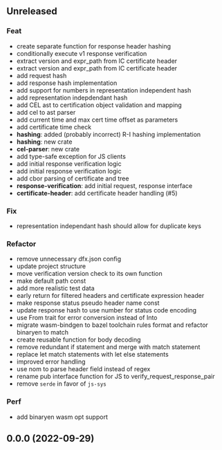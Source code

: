 ## Unreleased

### Feat

- create separate function for response header hashing
- conditionally execute v1 response verification
- extract version and expr_path from IC certificate header
- extract version and expr_path from IC certificate header
- add request hash
- add response hash implementation
- add support for numbers in representation independent hash
- add representation indepdendant hash
- add CEL ast to certification object validation and mapping
- add cel to ast parser
- add current time and max cert time offset as parameters
- add certificate time check
- **hashing**: added (probably incorrect) R-I hashing implementation
- **hashing**: new crate
- **cel-parser**: new crate
- add type-safe exception for JS clients
- add initial response verification logic
- add initial response verification logic
- add cbor parsing of certificate and tree
- **response-verification**: add initial request, response interface
- **certificate-header**: add certificate header handling (#5)

### Fix

- representation independant hash should allow for duplicate keys

### Refactor

- remove unnecessary dfx.json config
- update project structure
- move verification version check to its own function
- make default path const
- add more realistic test data
- early return for filtered headers and certificate expression header
- make response status pseudo header name const
- update response hash to use number for status code encoding
- use From trait for error conversion instead of Into
- migrate wasm-bindgen to bazel toolchain rules format and refactor binaryen to match
- create reusable function for body decoding
- remove redundant if statement and merge with match statement
- replace let match statements with let else statements
- improved error handling
- use nom to parse header field instead of regex
- rename pub interface function for JS to verify_request_response_pair
- remove `serde` in favor of `js-sys`

### Perf

- add binaryen wasm opt support

## 0.0.0 (2022-09-29)
